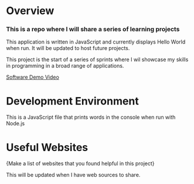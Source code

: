 # Overview

### This is a repo where I will share a series of learning projects

This application is written in JavaScript and currently displays Hello World when run. It will be updated to host future projects.

This project is the start of a series of sprints where I wil showcase my skills in programming in a broad range of applications.

[Software Demo Video](https://youtu.be/ffcB2Ft-Cl0)

# Development Environment

This is a JavaScript file that prints words in the console when run with Node.js

# Useful Websites

{Make a list of websites that you found helpful in this project}

This will be updated when I have web sources to share.
